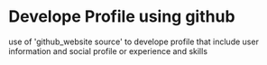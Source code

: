 # Develope Profile using github
use of 'github_website source' to develope profile that include user information and social profile or experience and skills
